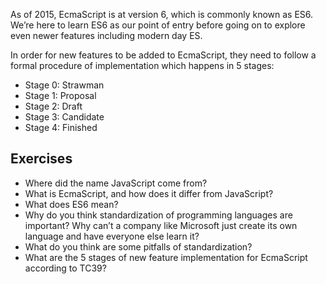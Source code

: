 As of 2015, EcmaScript is at version 6, which is commonly known as ES6.   We’re here to learn ES6 as our point of entry before going on to explore even newer features including modern day ES.   

In order for new features to be added to EcmaScript, they need to follow a formal procedure of implementation which happens in 5 stages:
- Stage 0: Strawman
- Stage 1: Proposal
- Stage 2: Draft
- Stage 3: Candidate
- Stage 4: Finished

## Exercises

- Where did the name JavaScript come from?
- What is EcmaScript, and how does it differ from JavaScript?
- What does ES6 mean?
- Why do you think standardization of programming languages are important?  Why can’t a company like Microsoft just create its own language and have everyone else learn it?
- What do you think are some pitfalls of standardization?
- What are the 5 stages of new feature implementation for EcmaScript according to TC39?
